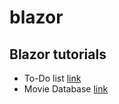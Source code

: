 # blazor

## Blazor tutorials

- To-Do list [link](https://learn.microsoft.com/en-us/aspnet/core/blazor/tutorials/build-a-blazor-app?view=aspnetcore-9.0)
- Movie Database [link](https://learn.microsoft.com/en-us/aspnet/core/blazor/tutorials/movie-database-app/?view=aspnetcore-9.0)
